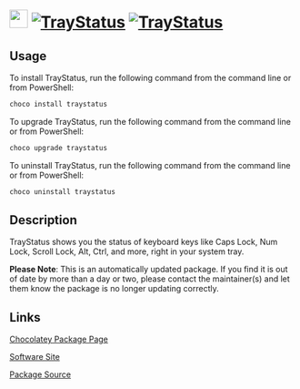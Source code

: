 # <img src="https://rawcdn.githack.com/virtualex-itv/chocolatey-packages/30ad93c0ae8f036a00bfbdffbd16b8aa2ddd9c49/icons/traystatus.png" width="32" height="32"/> [![TrayStatus](https://img.shields.io/chocolatey/v/traystatus.svg?label=TrayStatus)](https://community.chocolatey.org/packages/traystatus) [![TrayStatus](https://img.shields.io/chocolatey/dt/traystatus.svg)](https://community.chocolatey.org/packages/traystatus)

## Usage

To install TrayStatus, run the following command from the command line or from PowerShell:

```powershell
choco install traystatus
```

To upgrade TrayStatus, run the following command from the command line or from PowerShell:

```powershell
choco upgrade traystatus
```

To uninstall TrayStatus, run the following command from the command line or from PowerShell:

```powershell
choco uninstall traystatus
```

## Description

TrayStatus shows you the status of keyboard keys like Caps Lock, Num Lock, Scroll Lock, Alt, Ctrl, and more, right in your system tray.

**Please Note**: This is an automatically updated package. If you find it is
out of date by more than a day or two, please contact the maintainer(s) and
let them know the package is no longer updating correctly.

## Links

[Chocolatey Package Page](https://community.chocolatey.org/packages/traystatus)

[Software Site](https://www.binaryfortress.com/TrayStatus/)

[Package Source](https://github.com/virtualex-itv/chocolatey-packages/tree/master/automatic/traystatus)
